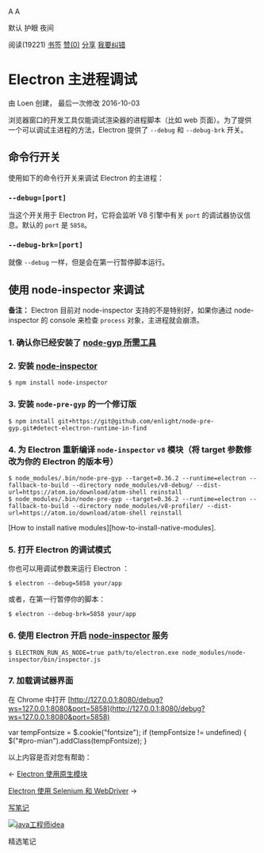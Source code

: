 [](javascript:; "折叠/展开")[](javascript:; "视觉主题设置")

A A

默认 护眼 夜间

阅读(19221) [书签](javascript:;) [赞(0)](javascript:;) [分享](javascript:; "分享") [我要纠错](/edit/electronmanual/u59k1qkp)

Electron 主进程调试
==============

由 Loen 创建， 最后一次修改 2016-10-03

浏览器窗口的开发工具仅能调试渲染器的进程脚本（比如 web 页面）。为了提供一个可以调试主进程的方法，Electron 提供了 `--debug` 和 `--debug-brk` 开关。

命令行开关
-----

使用如下的命令行开关来调试 Electron 的主进程：

### `--debug=[port]`

当这个开关用于 Electron 时，它将会监听 V8 引擎中有关 `port` 的调试器协议信息。默认的 `port` 是 `5858`。

### `--debug-brk=[port]`

就像 `--debug` 一样，但是会在第一行暂停脚本运行。

使用 node-inspector 来调试
---------------------

**备注：** Electron 目前对 node-inspector 支持的不是特别好，如果你通过 node-inspector 的 console 来检查 `process` 对象，主进程就会崩溃。

### 1\. 确认你已经安装了 [node-gyp 所需工具](https://github.com/nodejs/node-gyp#installation)

### 2\. 安装 [node-inspector](https://github.com/node-inspector/node-inspector)

    $ npm install node-inspector
    

### 3\. 安装 `node-pre-gyp` 的一个修订版

    $ npm install git+https://git@github.com/enlight/node-pre-gyp.git#detect-electron-runtime-in-find
    

### 4\. 为 Electron 重新编译 `node-inspector` `v8` 模块（将 target 参数修改为你的 Electron 的版本号）

    $ node_modules/.bin/node-pre-gyp --target=0.36.2 --runtime=electron --fallback-to-build --directory node_modules/v8-debug/ --dist-url=https://atom.io/download/atom-shell reinstall
    $ node_modules/.bin/node-pre-gyp --target=0.36.2 --runtime=electron --fallback-to-build --directory node_modules/v8-profiler/ --dist-url=https://atom.io/download/atom-shell reinstall
    

\[How to install native modules\]\[how-to-install-native-modules\].

### 5\. 打开 Electron 的调试模式

你也可以用调试参数来运行 Electron ：

    $ electron --debug=5858 your/app
    

或者，在第一行暂停你的脚本：

    $ electron --debug-brk=5858 your/app
    

### 6\. 使用 Electron 开启 [node-inspector](https://github.com/node-inspector/node-inspector) 服务

    $ ELECTRON_RUN_AS_NODE=true path/to/electron.exe node_modules/node-inspector/bin/inspector.js
    

### 7\. 加载调试器界面

在 Chrome 中打开 [http://127.0.0.1:8080/debug?ws=127.0.0.1:8080&port=5858](http://127.0.0.1:8080/debug?ws=127.0.0.1:8080&port=5858)

var tempFontsize = $.cookie("fontsize"); if (tempFontsize != undefined) { $("#pro-mian").addClass(tempFontsize); }

以上内容是否对您有帮助：

← [Electron 使用原生模块](/electronmanual/eqsc1qko.html "上一篇：Electron 使用原生模块")

[Electron 使用 Selenium 和 WebDriver](/electronmanual/m9e31qkq.html "下一篇：Electron 使用 Selenium 和 WebDriver") →

[写笔记](javascript:;)

[![java工程师idea](/attachments/image/20190115/1547553980272487.png)](https://www.w3cschool.cn/minicourse/play/javabasics_idea_my)

精选笔记